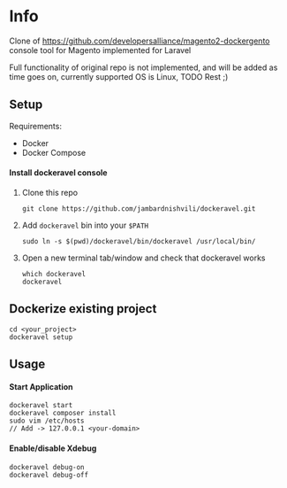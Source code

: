 # Info

Clone of https://github.com/developersalliance/magento2-dockergento console tool for Magento implemented for Laravel

Full functionality of original repo is not implemented, and will be added as time goes on, currently supported OS is Linux, TODO Rest ;)

## Setup

Requirements:

- Docker
- Docker Compose

#### Install dockeravel console

1. Clone this repo

    ```
    git clone https://github.com/jambardnishvili/dockeravel.git
    ```

2. Add `dockeravel` bin into your `$PATH`

    ```
    sudo ln -s $(pwd)/dockeravel/bin/dockeravel /usr/local/bin/
    ```

3. Open a new terminal tab/window and check that dockeravel works
    
    ```
    which dockeravel
    dockeravel
    ```


## Dockerize existing project

```
cd <your_project>
dockeravel setup
```

## Usage

#### Start Application

```
dockeravel start
dockeravel composer install
sudo vim /etc/hosts
// Add -> 127.0.0.1 <your-domain>
```
#### Enable/disable Xdebug

```
dockeravel debug-on
dockeravel debug-off
```
